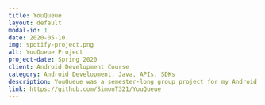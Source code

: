 ```yaml
---
title: YouQueue
layout: default
modal-id: 1
date: 2020-05-10
img: spotify-project.png
alt: YouQueue Project
project-date: Spring 2020
client: Android Development Course
category: Android Development, Java, APIs, SDKs
description: YouQueue was a semester-long group project for my Android Development class. The app creates a common queue which multiple users can add songs to. I was responsible for integrating the Spotify API and SDK to search for songs, add songs, and play songs. I learned about using APIs, parsing data, and interacting with a database.
link: https://github.com/SimonT321/YouQueue
---
```

